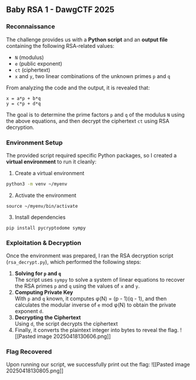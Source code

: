 ## Baby RSA 1 - DawgCTF 2025
### Reconnaissance
The challenge provides us with a **Python script** and an **output file** containing the following RSA-related values:
- `N` (modulus)
- `e` (public exponent)
- `ct` (ciphertext)
- `x` and `y`, two linear combinations of the unknown primes `p` and `q`

From analyzing the code and the output, it is revealed that:
```
x = a*p + b*q  
y = c*p + d*q
```

The goal is to determine the prime factors `p` and `q` of the modulus `N` using the above equations, and then decrypt the ciphertext `ct` using RSA decryption.
### Environment Setup
The provided script required specific Python packages, so I created a **virtual environment** to run it cleanly:
1. Create a virtual environment
```bash
python3 -m venv ~/myenv
```
2. Activate the environment
```
source ~/myenv/bin/activate
```
3. Install dependencies
```
pip install pycryptodome sympy
```
### Exploitation & Decryption
Once the environment was prepared, I ran the RSA decryption script (`rsa_decrypt.py`), which performed the following steps:
1. **Solving for `p` and `q`**  
    The script uses `sympy` to solve a system of linear equations to recover the RSA primes `p` and `q` using the values of `x` and `y`.
2. **Computing Private Key**  
    With `p` and `q` known, it computes φ(N) = (p - 1)(q - 1), and then calculates the modular inverse of `e` mod φ(N) to obtain the private exponent `d`.
3. **Decrypting the Ciphertext**  
    Using `d`, the script decrypts the ciphertext
4. Finally, it converts the plaintext integer into bytes to reveal the flag.
![[Pasted image 20250418130606.png]]
### Flag Recovered
Upon running our script, we successfully print out the flag:
![[Pasted image 20250418130805.png]]
